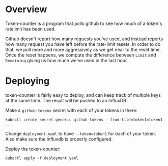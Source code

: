 Overview
========

Token-counter is a program that polls github to see how much of a token's
ratelimit has been used.

Github doesn't report how many requests you've used, and instead reports
how many request you have left before the rate-limit resets.
In order to do that, we poll more and more aggressively as we get near to the reset
time. Once the reset happens, we compute the difference between `Limit` and
`Remaining` giving us how much we've used in the last hour.

Deploying
=========

token-counter is fairly easy to deploy, and can keep track of multiple keys at
the same time. The result will be pushed to an InfluxDB.

Make a `github-tokens` secret with each of your tokens in there:
```
kubectl create secret generic github-tokens --from-file=token1=token1 ...
```

Change `deployment.yaml` to have `--token=token1` for each of your token. Also
make sure the influxdb is properly configured.

Deploy the token-counter:
```
kubectl apply -f deployment.yaml
```
